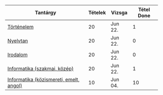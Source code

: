 Tantárgy | Tételek | Vizsga | Tétel Done
------------ | ------------ | ------------ | ------------
[Történelem](tortenelem/info) | 20 | Jun 22. | 1
[Nyelvtan](nyelvtan/info) | 20 | Jun 22. | 0
[Irodalom](irodalom/info) | 20 | Jun 22. | 0
[Informatika (szakmai, közép)](szakmaiinfo/info) | 20 | Jun 22. | 1
[Informatika (közismereti, emelt, angol)](infoemeltangol/info.md) | 10 | Jun 04. | 10
